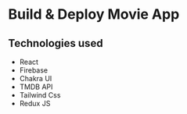 # Build & Deploy Movie App

## Technologies used

- React
- Firebase
- Chakra UI
- TMDB API
- Tailwind Css
- Redux JS
